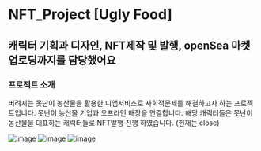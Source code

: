 # NFT_Project [Ugly Food]
## 캐릭터 기획과 디자인, NFT제작 및 발행, openSea 마켓 업로딩까지를 담당했어요 
### 프로젝트 소개 
버려지는 못난이 농산물을 활용한 디앱서비스로 사회적문제를 해결하고자 하는 프로젝트입니다. 
못난이 농산물 기업과 오프라인 매장을 연결합니다. 
해당 캐릭터들은 못난이 농산물을 대표하는 캐릭터들로 NFT발행 진행 하였습니다. (현재는 close)


![image](https://github.com/hyeonheebee/NFT_TEST/assets/97822063/20461075-3614-4955-9dde-ab6cfddb2611)
![image](https://github.com/hyeonheebee/NFT_TEST/assets/97822063/22f532a1-3468-4deb-bb81-b9f650c1cce7)
![image](https://github.com/hyeonheebee/NFT_TEST/assets/97822063/47926e55-ce4d-4cd5-919b-b51ceafc688f)
